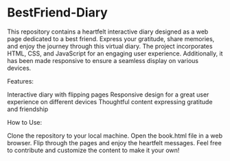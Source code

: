 # BestFriend-Diary
 This repository contains a heartfelt interactive diary designed as a web page dedicated to a best friend. Express your gratitude, share memories, and enjoy the journey through this virtual diary. The project incorporates HTML, CSS, and JavaScript for an engaging user experience. Additionally, it has been made responsive to ensure a seamless display on various devices.
 
Features:

Interactive diary with flipping pages
Responsive design for a great user experience on different devices
Thoughtful content expressing gratitude and friendship

How to Use:

Clone the repository to your local machine.
Open the book.html file in a web browser.
Flip through the pages and enjoy the heartfelt messages.
Feel free to contribute and customize the content to make it your own!